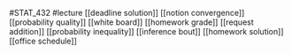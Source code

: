 #STAT_432
#lecture
[[deadline solution]]
[[notion convergence]]
[[probability quality]]
[[white board]]
[[homework grade]]
[[request addition]]
[[probability inequality]]
[[inference bout]]
[[homework solution]]
[[office schedule]]
